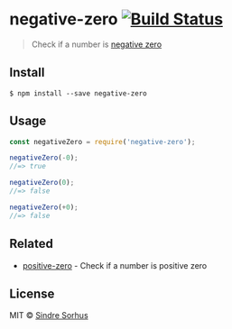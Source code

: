 # negative-zero [![Build Status](https://travis-ci.org/sindresorhus/negative-zero.svg?branch=master)](https://travis-ci.org/sindresorhus/negative-zero)

> Check if a number is [negative zero](http://en.wikipedia.org/wiki/Signed_zero)


## Install

```
$ npm install --save negative-zero
```


## Usage

```js
const negativeZero = require('negative-zero');

negativeZero(-0);
//=> true

negativeZero(0);
//=> false

negativeZero(+0);
//=> false
```


## Related

- [positive-zero](https://github.com/sindresorhus/positive-zero) - Check if a number is positive zero


## License

MIT © [Sindre Sorhus](https://sindresorhus.com)
